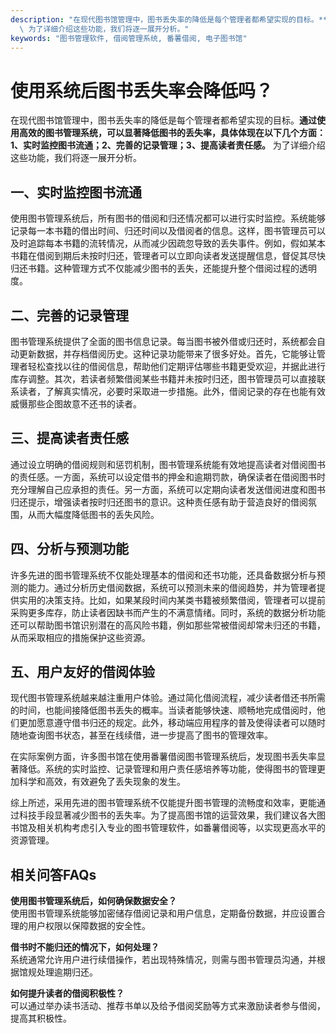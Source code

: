 ```yaml
---
description: "在现代图书馆管理中，图书丢失率的降低是每个管理者都希望实现的目标。**通过使用高效的图书管理系统，可以显著降低图书的丢失率，具体体现在以下几个方面：1、实时监控图书流通；2、完善的记录管理；3、提高读者责任感。**\
  \ 为了详细介绍这些功能，我们将逐一展开分析。"
keywords: "图书管理软件, 借阅管理系统, 番薯借阅, 电子图书馆"
---
```

# 使用系统后图书丢失率会降低吗？

在现代图书馆管理中，图书丢失率的降低是每个管理者都希望实现的目标。**通过使用高效的图书管理系统，可以显著降低图书的丢失率，具体体现在以下几个方面：1、实时监控图书流通；2、完善的记录管理；3、提高读者责任感。** 为了详细介绍这些功能，我们将逐一展开分析。

## **一、实时监控图书流通**

使用图书管理系统后，所有图书的借阅和归还情况都可以进行实时监控。系统能够记录每一本书籍的借出时间、归还时间以及借阅者的信息。这样，图书管理员可以及时追踪每本书籍的流转情况，从而减少因疏忽导致的丢失事件。例如，假如某本书籍在借阅到期后未按时归还，管理者可以立即向读者发送提醒信息，督促其尽快归还书籍。这种管理方式不仅能减少图书的丢失，还能提升整个借阅过程的透明度。

## **二、完善的记录管理**

图书管理系统提供了全面的图书信息记录。每当图书被外借或归还时，系统都会自动更新数据，并存档借阅历史。这种记录功能带来了很多好处。首先，它能够让管理者轻松查找以往的借阅信息，帮助他们定期评估哪些书籍更受欢迎，并据此进行库存调整。其次，若读者频繁借阅某些书籍并未按时归还，图书管理员可以直接联系读者，了解真实情况，必要时采取进一步措施。此外，借阅记录的存在也能有效威慑那些企图故意不还书的读者。

## **三、提高读者责任感**

通过设立明确的借阅规则和惩罚机制，图书管理系统能有效地提高读者对借阅图书的责任感。一方面，系统可以设定借书的押金和逾期罚款，确保读者在借阅图书时充分理解自己应承担的责任。另一方面，系统可以定期向读者发送借阅进度和图书归还提示，增强读者按时归还图书的意识。这种责任感有助于营造良好的借阅氛围，从而大幅度降低图书的丢失风险。

## **四、分析与预测功能**

许多先进的图书管理系统不仅能处理基本的借阅和还书功能，还具备数据分析与预测的能力。通过分析历史借阅数据，系统可以预测未来的借阅趋势，并为管理者提供实用的决策支持。比如，如果某段时间内某类书籍被频繁借阅，管理者可以提前采购更多库存，防止读者因缺书而产生的不满意情绪。同时，系统的数据分析功能还可以帮助图书馆识别潜在的高风险书籍，例如那些常被借阅却常未归还的书籍，从而采取相应的措施保护这些资源。

## **五、用户友好的借阅体验**

现代图书管理系统越来越注重用户体验。通过简化借阅流程，减少读者借还书所需的时间，也能间接降低图书丢失的概率。当读者能够快速、顺畅地完成借阅时，他们更加愿意遵守借书归还的规定。此外，移动端应用程序的普及使得读者可以随时随地查询图书状态，甚至在线续借，进一步提高了图书的管理效率。

在实际案例方面，许多图书馆在使用番薯借阅图书管理系统后，发现图书丢失率显著降低。系统的实时监控、记录管理和用户责任感培养等功能，使得图书的管理更加科学和高效，有效避免了丢失现象的发生。

综上所述，采用先进的图书管理系统不仅能提升图书管理的流畅度和效率，更能通过科技手段显著减少图书的丢失率。为了提高图书馆的运营效果，我们建议各大图书馆及相关机构考虑引入专业的图书管理软件，如番薯借阅等，以实现更高水平的资源管理。

## 相关问答FAQs

**使用图书管理系统后，如何确保数据安全？**  
使用图书管理系统能够加密储存借阅记录和用户信息，定期备份数据，并应设置合理的用户权限以保障数据的安全性。

**借书时不能归还的情况下，如何处理？**  
系统通常允许用户进行续借操作，若出现特殊情况，则需与图书管理员沟通，并根据馆规处理逾期归还。

**如何提升读者的借阅积极性？**  
可以通过举办读书活动、推荐书单以及给予借阅奖励等方式来激励读者参与借阅，提高其积极性。
